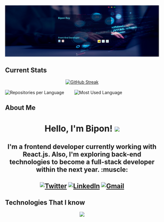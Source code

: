 ![My Info](https://raw.githubusercontent.com/Bipon-Roy/bipon-roy/main/images/banner.png)

## Current Stats

<div align="center">
  <a href="https://git.io/streak-stats">
    <img src="https://github-readme-streak-stats.herokuapp.com?user=Bipon-Roy" alt="GitHub Streak" />
  </a>
</div>
<br>
<div style="display: flex;">
  <img src="https://github-profile-summary-cards.vercel.app/api/cards/repos-per-language?username=Bipon-Roy&theme=default" alt="Repositories per Language" width="45%" />
  <img src="https://github-profile-summary-cards.vercel.app/api/cards/most-commit-language?username=Bipon-Roy&theme=default" alt="Most Used Language" width="45%" />
</div>

## About Me

<h1><p align="center">Hello, I'm Bipon! <a><img src="https://media.giphy.com/media/hvRJCLFzcasrR4ia7z/giphy.gif" width="35px"></h1></a></p>

<h2><p align="center">I'm a frontend developer currently working with React.js. Also, I'm exploring back-end technologies to become a full-stack developer within the next year. :muscle:</p><h2>

<div align="center">

[![Twitter](https://img.shields.io/badge/Twitter-blue?logo=twitter&logoColor=white&style=for-the-badge)](https://twitter.com/bipon_dev)
[![LinkedIn](https://img.shields.io/badge/LinkedIn-blue?logo=linkedin&logoColor=white&style=for-the-badge)](https://www.linkedin.com/in/bipon-roy)
[![Gmail](https://img.shields.io/badge/Gmail-red?logo=gmail&logoColor=white&style=for-the-badge)](mailto:biponroy400@gmail.com)

</div>

## Technologies That I know

<p align="center">
  <a>
    <img src="https://skillicons.dev/icons?i=html,css,tailwind,js,react,git,github,nodejs,express,mongodb,mysql,firebase,netlify,c,cpp,figma," />
  </a>
</p>

